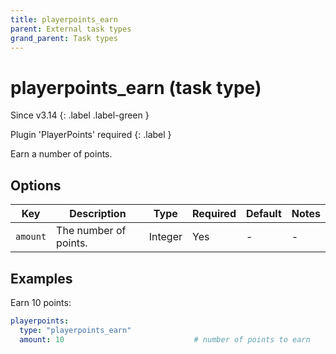 ```yaml
---
title: playerpoints_earn
parent: External task types
grand_parent: Task types
---
```


# playerpoints_earn (task type)

Since v3.14
{: .label .label-green }

Plugin 'PlayerPoints' required
{: .label }

Earn a number of points.

## Options

| Key      | Description           | Type    | Required | Default | Notes |
|----------|-----------------------|---------|----------|---------|-------|
| `amount` | The number of points. | Integer | Yes      | \-      | \-    |

## Examples

Earn 10 points:

``` yaml
playerpoints:
  type: "playerpoints_earn"
  amount: 10                             # number of points to earn
```
